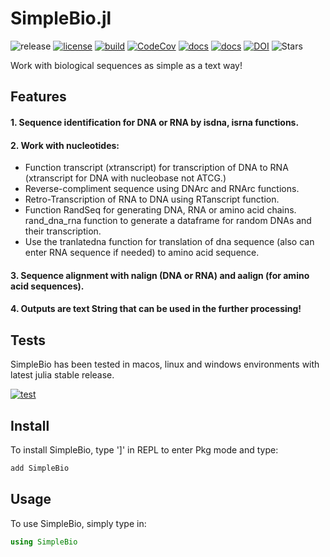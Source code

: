 # SimpleBio.jl
![release](https://img.shields.io/github/v/release/doctorbetaq/SimpleBio.jl?include_prereleases&style=flat-square) 
[![license](https://img.shields.io/github/license/doctorbetaq/SimpleBio.jl?style=flat-square)](https://github.com/doctorbetaq/SimpleBio.jl/blob/main/LICENSE)
[![build](https://img.shields.io/circleci/build/github/doctorbetaq/SimpleBio.jl/main?style=flat-square&logo=CircleCI)](https://app.circleci.com/pipelines/github/doctorbetaq/SimpleBio.jl?branch=main)
[![CodeCov](https://img.shields.io/codecov/c/github/doctorbetaq/SimpleBIo.jl?style=flat-square&logo=Codecov)](https://app.codecov.io/gh/doctorbetaq/SimpleBio.jl?search=&trend=24%20hours)
[![docs](https://img.shields.io/badge/docs-dev-blue?style=flat-square)](https://doctorbetaq.github.io/SimpleBio.jl/dev/)
[![docs](https://img.shields.io/badge/docs-stable-blue?style=flat-square)](https://doctorbetaq.github.io/SimpleBio.jl/stable/)
[![DOI](https://zenodo.org/badge/587544290.svg)](https://zenodo.org/badge/latestdoi/587544290)
![Stars](https://img.shields.io/github/stars/doctorbetaq/SimpleBio.jl?style=social)

Work with biological sequences as simple as a text way!

## Features
#### 1. Sequence identification for DNA or RNA by isdna, isrna functions.
#### 2. Work with nucleotides:
+ Function transcript (xtranscript) for transcription of DNA to RNA (xtranscript for DNA with nucleobase not ATCG.)
+ Reverse-compliment sequence using DNArc and RNArc functions.
+ Retro-Transcription of RNA to DNA using RTanscript function.
+ Function RandSeq for generating DNA, RNA or amino acid chains. rand_dna_rna function to generate a dataframe for random DNAs and their transcription.
+ Use the tranlatedna function for translation of dna sequence (also can enter RNA sequence if needed) to amino acid sequence.
    
#### 3. Sequence alignment with nalign (DNA or RNA) and aalign (for amino acid sequences). 
#### 4. Outputs are text String that can be used in the further processing!

## Tests
SimpleBio has been tested in macos, linux and windows environments with latest julia stable release.

[![test](https://img.shields.io/github/actions/workflow/status/doctorbetaq/SimpleBio.jl/test.yml?style=flat-square)](https://github.com/doctorbetaq/SimpleBio.jl/actions/workflows/test.yml)

## Install
To install SimpleBio, type ']' in REPL to enter Pkg mode and type:
```julia
add SimpleBio
```

## Usage
To use SimpleBio, simply type in:
```julia
using SimpleBio
```
